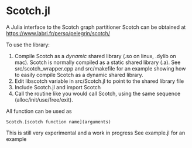 # Scotch.jl

A Julia interface to the Scotch graph partitioner 
Scotch can be obtained at https://www.labri.fr/perso/pelegrin/scotch/

To use the library:
1) Compile Scotch as a *dynamic* shared library (.so on linux, .dylib on mac). Scotch is normally compiled as a static shared library (.a). See src/scotch_wrapper.cpp and src/makefile for an example showing how to easily compile Scotch as a dynamic shared library.
2) Edit libscotch variable in src/Scotch.jl to point to the shared library file
3) Include Scotch.jl and import Scotch
4) Call the routine like you would call Scotch, using the same sequence (alloc/init/use/free/exit).

All function can be used as

```import Scotch
Scotch.[scotch function name](arguments)
```

This is still very experimental and a work in progress
See example.jl for an example
